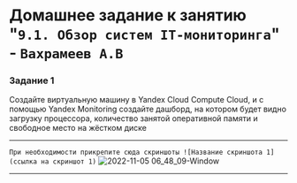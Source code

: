 # Домашнее задание к занятию "`9.1. Обзор систем IT-мониторинга`" - `Вахрамеев А.В`

### Задание 1
Создайте виртуальную машину в Yandex Cloud Compute Cloud, и с помощью Yandex Monitoring создайте дашборд, на котором будет видно загрузку процессора, количество занятой оперативной памяти и свободное место на жёстком диске

---

`При необходимости прикрепитe сюда скриншоты
![Название скриншота 1](ссылка на скриншот 1)`
![2022-11-05 06_48_09-Window](https://user-images.githubusercontent.com/75438030/200099526-4f6f5288-c104-43aa-bb73-78bb309a268d.png)


---
